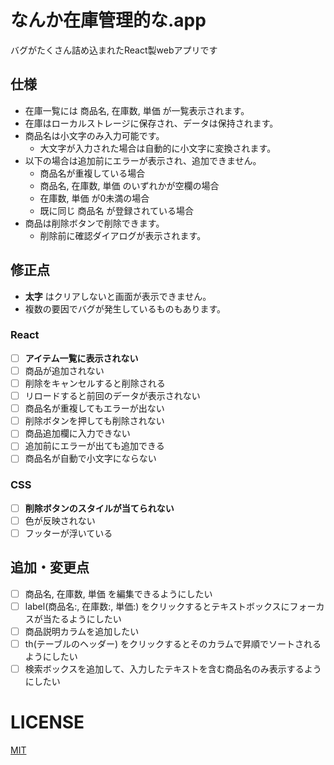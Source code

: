 # なんか在庫管理的な.app
バグがたくさん詰め込まれたReact製webアプリです

## 仕様
- 在庫一覧には 商品名, 在庫数, 単価 が一覧表示されます。
- 在庫はローカルストレージに保存され、データは保持されます。
- 商品名は小文字のみ入力可能です。
  - 大文字が入力された場合は自動的に小文字に変換されます。
- 以下の場合は追加前にエラーが表示され、追加できません。
  - 商品名が重複している場合
  - 商品名, 在庫数, 単価 のいずれかが空欄の場合
  - 在庫数, 単価 が0未満の場合
  - 既に同じ 商品名 が登録されている場合
- 商品は削除ボタンで削除できます。
  - 削除前に確認ダイアログが表示されます。

## 修正点
- **太字** はクリアしないと画面が表示できません。
- 複数の要因でバグが発生しているものもあります。

### React
- [ ] **アイテム一覧に表示されない**
- [ ] 商品が追加されない
- [ ] 削除をキャンセルすると削除される
- [ ] リロードすると前回のデータが表示されない
- [ ] 商品名が重複してもエラーが出ない
- [ ] 削除ボタンを押しても削除されない
- [ ] 商品追加欄に入力できない
- [ ] 追加前にエラーが出ても追加できる
- [ ] 商品名が自動で小文字にならない

### CSS
- [ ] **削除ボタンのスタイルが当てられない**
- [ ] 色が反映されない
- [ ] フッターが浮いている

## 追加・変更点
- [ ] 商品名, 在庫数, 単価 を編集できるようにしたい
- [ ] label(商品名:, 在庫数:, 単価:) をクリックするとテキストボックスにフォーカスが当たるようにしたい
- [ ] 商品説明カラムを追加したい
- [ ] th(テーブルのヘッダー) をクリックするとそのカラムで昇順でソートされるようにしたい
- [ ] 検索ボックスを追加して、入力したテキストを含む商品名のみ表示するようにしたい

# LICENSE
[MIT](./LICENSE)
